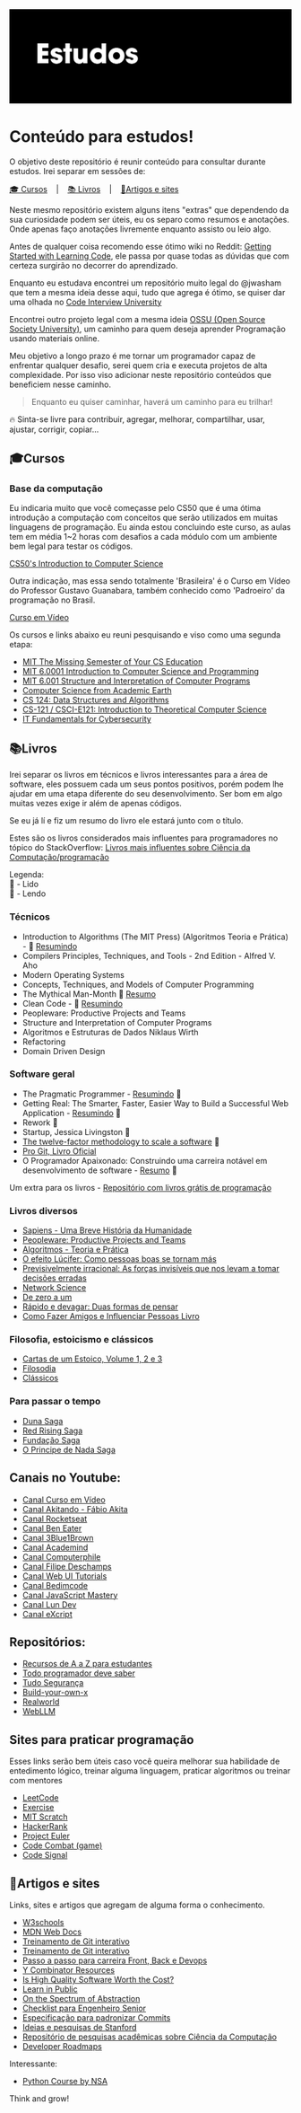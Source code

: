 <img alt="Header" src="header-ulysses.png" />

# Conteúdo para estudos!

O objetivo deste repositório é reunir conteúdo para consultar durante estudos. Irei separar em sessões de:

<p>
  <a href="#cursos">🎓 Cursos</a>
  &nbsp;&nbsp;&nbsp;|&nbsp;&nbsp;&nbsp;
  <a href="#canais-youtube-e-repositorios">📚 Livros</a>
  &nbsp;&nbsp;&nbsp;|&nbsp;&nbsp;&nbsp;
  <a href="#artigos-e-sites">📝Artigos e sites</a>
</p>

Neste mesmo repositório existem alguns itens "extras" que dependendo da sua curiosidade podem ser úteis, eu os separo como resumos e anotações. Onde apenas faço anotações livremente enquanto assisto ou leio algo.

Antes de qualquer coisa recomendo esse ótimo wiki no Reddit:
[Getting Started with Learning Code](https://www.reddit.com/r/learnprogramming/wiki/faq#wiki_getting_started), ele passa por quase todas as dúvidas que com certeza surgirão no decorrer do aprendizado.

Enquanto eu estudava encontrei um repositório muito legal do @jwasham que tem a mesma ideia desse aqui, tudo que agrega é ótimo, se quiser dar uma olhada no [Code Interview University](https://github.com/jwasham/coding-interview-university)

Encontrei outro projeto legal com a mesma ideia [OSSU (Open Source Society University)](https://github.com/ossu/computer-science), um caminho para quem deseja aprender Programação usando materiais online.

Meu objetivo a longo prazo é me tornar um programador capaz de enfrentar qualquer desafio, serei quem cria e executa projetos de alta complexidade. Por isso viso adicionar neste repositório conteúdos que beneficiem nesse caminho.

> Enquanto eu quiser caminhar, haverá um caminho para eu trilhar!

🔥 Sinta-se livre para contribuir, agregar, melhorar, compartilhar, usar, ajustar, corrigir, copiar...

## 🎓Cursos

### Base da computação

Eu indicaria muito que você começasse pelo CS50 que é uma ótima introdução a computação com conceitos que serão utilizados em muitas linguagens de programação. Eu ainda estou concluindo este curso, as aulas tem em média 1~2 horas com desafios a cada módulo com um ambiente bem legal para testar os códigos.

[CS50's Introduction to Computer Science](https://www.edx.org/course/cs50s-introduction-computer-science-harvardx-cs50x)

Outra indicação, mas essa sendo totalmente 'Brasileira' é o Curso em Vídeo do Professor Gustavo Guanabara, também conhecido como 'Padroeiro' da programação no Brasil.

[Curso em Vídeo](https://www.cursoemvideo.com/)

Os cursos e links abaixo eu reuni pesquisando e viso como uma segunda etapa:

- [MIT The Missing Semester of Your CS Education](https://missing.csail.mit.edu/)
- [MIT 6.0001 Introduction to Computer Science and Programming](https://www.youtube.com/watch?v=nykOeWgQcHM&list=PLUl4u3cNGP63WbdFxL8giv4yhgdMGaZNA)
- [MIT 6.001 Structure and Interpretation of Computer Programs](https://www.youtube.com/watch?v=-J_xL4IGhJA&list=PLE18841CABEA24090)
- [Computer Science from Academic Earth](https://academicearth.org/computer-science/)
- [CS 124: Data Structures and Algorithms](http://matterhorn.dce.harvard.edu/engage/ui/index.html#/2020/02/21462)
- [CS-121 / CSCI-E121: Introduction to Theoretical Computer Science](https://cs121.boazbarak.org/schedule/)
- [IT Fundamentals for Cybersecurity](https://www.coursera.org/specializations/it-fundamentals-cybersecurity)

## 📚Livros

Irei separar os livros em técnicos e livros interessantes para a área de software, eles possuem cada um seus pontos positivos, porém podem lhe ajudar em uma etapa diferente do seu desenvolvimento. Ser bom em algo muitas vezes exige ir além de apenas códigos.

Se eu já lí e fiz um resumo do livro ele estará junto com o título.

Estes são os livros considerados mais influentes para programadores no tópico do StackOverflow:
[Livros mais influentes sobre Ciência da Computação/programação](https://github.com/cs-books/influential-cs-books)

Legenda:
<br>
📙 - Lido
<br>
📖 - Lendo

### Técnicos

- Introduction to Algorithms (The MIT Press) (Algoritmos Teoria e Prática) - 📖 [Resumindo](Resumos/livros/algoritmos-teoria-e-pratica/resumo.md)
- Compilers Principles, Techniques, and Tools - 2nd Edition - Alfred V. Aho
- Modern Operating Systems
- Concepts, Techniques, and Models of Computer Programming
- The Mythical Man-Month 📙 [Resumo](./resumos/livros/the-mythical-man-month/resumo.md)
- Clean Code - 📖 [Resumindo](./resumos/livros/clean-code/resumo.md)
- Peopleware: Productive Projects and Teams
- Structure and Interpretation of Computer Programs
- Algoritmos e Estruturas de Dados Niklaus Wirth
- Refactoring
- Domain Driven Design

### Software geral

- The Pragmatic Programmer - [Resumindo](./resumos/livros/the-pragmatic-programmer/resumo-the-pragmatic-programmer.md) 📙
- Getting Real: The Smarter, Faster, Easier Way to Build a Successful Web Application - [Resumindo](./resumos/livros/getting-real/resumo-getting-real.md) 📙
- Rework 📙
- Startup, Jessica Livingston 📙
- [The twelve-factor methodology to scale a software](https://12factor.net) 📙
- [Pro Git, Livro Oficial](https://git-scm.com/book/pt-br/v2)
- O Programador Apaixonado: Construindo uma carreira notável em desenvolvimento de software - [Resumo](./resumos/livros/programador-apaixonado/resumo-programador-apaixonado.md) 📙

Um extra para os livros - [Repositório com livros grátis de programação](https://github.com/EbookFoundation/free-programming-books)

### Livros diversos

- [Sapiens - Uma Breve História da Humanidade](https://www.amazon.com.br/dp/8525432180/?coliid=I9MSG8IEA89CZ&colid=1NG7QCFUSM0T4&psc=1&ref_=list_c_wl_lv_vv_lig_dp_it)
- [Peopleware: Productive Projects and Teams](https://www.amazon.com.br/dp/B00DY5A8X2/?coliid=I2K7J0GHA7AY9U&colid=1NG7QCFUSM0T4&psc=0&ref_=list_c_wl_lv_vv_lig_dp_it)
- [Algoritmos - Teoria e Prática](https://www.amazon.com.br/dp/8535236996/?coliid=IKV1FJ66QV4F2&colid=1NG7QCFUSM0T4&psc=0&ref_=list_c_wl_lv_vv_lig_dp_it)
- [O efeito Lúcifer: Como pessoas boas se tornam más](https://www.amazon.com.br/dp/8501082198/?coliid=IM5YGQPA51DCZ&colid=1NG7QCFUSM0T4&psc=1&ref_=list_c_wl_lv_vv_lig_dp_it)
- [Previsivelmente irracional: As forças invisíveis que nos levam a tomar decisões erradas](https://www.amazon.com.br/dp/B08FCPHS8J/?coliid=I1450GYFRCX69S&colid=1NG7QCFUSM0T4&psc=0&ref_=list_c_wl_lv_vv_lig_dp_it)
- [Network Science](https://www.amazon.com.br/dp/1107076269/?coliid=I1OCE2QKIBBCGD&colid=1NG7QCFUSM0T4&psc=0&ref_=list_c_wl_lv_vv_lig_dp_it)
- [De zero a um](https://www.amazon.com.br/dp/8539006200/?coliid=I2NDEK8Z00V63A&colid=3U9UZQ07YPCQ0&psc=1&ref_=list_c_wl_lv_vv_lig_dp_it)
- [Rápido e devagar: Duas formas de pensar](https://www.amazon.com.br/R%C3%A1pido-devagar-Daniel-Kahneman/dp/853900383X)
- [Como Fazer Amigos e Influenciar Pessoas Livro](https://www.amazon.com.br/Como-fazer-amigos-influenciar-pessoas/dp/8543108683)

### Filosofia, estoicismo e clássicos

- [Cartas de um Estoico, Volume 1, 2 e 3](https://www.amazon.com.br/gp/product/B09QH6QCVM?ref_=dbs_p_mng_rwt_ser_shvlr&storeType=ebooks)
- [Filosodia](https://www.infolivros.org/livros-pdf-gratis/filosofia/)
- [Clássicos](https://www.infolivros.org/autores/classicos/)

### Para passar o tempo

- [Duna Saga](https://www.amazon.com.br/Duna-Frank-Herbert/dp/857657313X)
- [Red Rising Saga](https://www.amazon.com.br/Red-Rising-Pierce-Brown/dp/034553980X)
- [Fundação Saga](https://www.amazon.com.br/Box-Funda%C3%A7%C3%A3o-Completa-Isaac-Asimov/dp/6586064910/ref=sr_1_1?adgrpid=111486306938&dib=eyJ2IjoiMSJ9.Zq7yxxFImqJmakX5RFVngytCgpyPZsVTRgrOTTuLYSCcI4PW9sHELUJN873MRt30nsN5fifAN5B9L8PVAPDrVGi0dPuK-m_jisDi--TFN5z1oo6j71U6WO-5eEbPrJWQH7fw_sZwZ8PO_2vZFOFpohZl-UStaARjMYMI_4rzZ0ejPtl-LggQ-wPq0cPsVCsXCfoufML3gPbFOUYqINRLL-p1h6CQR9rSh_9hSqHCeQ_J3eyGHZbzOZEn3mKZUbx4sOynER7HjYC8b1OccIHf-0Qs1OETJiHIBuWBOEKot7k.QDZ7Op2DVb--iJDGCzehpIgyLcUGw5JXKMT0CKi4yM4&dib_tag=se&hvadid=595940478656&hvdev=c&hvlocphy=9074195&hvnetw=g&hvqmt=e&hvrand=9410060953576777519&hvtargid=kwd-900290687708&hydadcr=21569_13354149&keywords=funda%C3%A7%C3%A3o+livros&qid=1721068462&sr=8-1&ufe=app_do%3Aamzn1.fos.fcd6d665-32ba-4479-9f21-b774e276a678)
- [O Principe de Nada Saga](https://www.amazon.com.br/Darkness-That-Comes-Before/dp/1590201183/ref=pd_sim_d_sccl_1_1/138-0416563-7016340?pd_rd_w=oljeM&content-id=amzn1.sym.8555f615-361b-42f7-96c4-206bb8a5174e&pf_rd_p=8555f615-361b-42f7-96c4-206bb8a5174e&pf_rd_r=9SE4V057352CCMD266PY&pd_rd_wg=LvHWm&pd_rd_r=f11c1dcf-5eb2-4026-9071-b35bdf656b6b&pd_rd_i=1590201183&psc=1)

## Canais no Youtube:

- [Canal Curso em Vídeo](https://www.youtube.com/c/CursoemV%C3%ADdeo)
- [Canal Akitando - Fábio Akita](https://www.youtube.com/user/AkitaOnRails)
- [Canal Rocketseat](https://www.youtube.com/channel/UCSfwM5u0Kce6Cce8_S72olg)
- [Canal Ben Eater](https://www.youtube.com/user/eaterbc)
- [Canal 3Blue1Brown](https://www.youtube.com/channel/UCYO_jab_esuFRV4b17AJtAw)
- [Canal Academind](https://www.youtube.com/channel/UCSJbGtTlrDami-tDGPUV9-w)
- [Canal Computerphile](https://www.youtube.com/user/Computerphile)
- [Canal Filipe Deschamps](https://www.youtube.com/channel/UCU5JicSrEM5A63jkJ2QvGYw)
- [Canal Web UI Tutorials](https://www.youtube.com/@webuitutorialsg)
- [Canal Bedimcode](https://www.youtube.com/@Bedimcode)
- [Canal JavaScript Mastery](https://www.youtube.com/@javascriptmastery)
- [Canal Lun Dev](https://www.youtube.com/@lundeveloper)
- [Canal eXcript](https://www.youtube.com/channel/UCRu4BNG9k_BRUu-aCYJsgHg)

## Repositórios:

- [Recursos de A a Z para estudantes](https://github.com/dipakkr/A-to-Z-Resources-for-Students?ref=hackernoon.com)
- [Todo programador deve saber](https://github.com/mtdvio/every-programmer-should-know?ref=hackernoon.com)
- [Tudo Segurança](https://github.com/sbilly/awesome-security?ref=hackernoon.com)
- [Build-your-own-x](https://github.com/codecrafters-io/build-your-own-x)
- [Realworld](https://github.com/gothinkster/realworld)
- [WebLLM](https://github.com/mlc-ai/web-llm)

## Sites para praticar programação

Esses links serão bem úteis caso você queira melhorar sua habilidade de entedimento lógico, treinar alguma linguagem, praticar algoritmos ou treinar com mentores

- [LeetCode](https://leetcode.com)
- [Exercise](https://exercism.io/)
- [MIT Scratch](https://scratch.mit.edu)
- [HackerRank](https://www.hackerrank.com)
- [Project Euler](https://projecteuler.net/)
- [Code Combat (game)](https://br.codecombat.com/)
- [Code Signal](https://codesignal.com/)

## 📝Artigos e sites

Links, sites e artigos que agregam de alguma forma o conhecimento.

- [W3schools](https://www.w3schools.com/)
- [MDN Web Docs](https://developer.mozilla.org/pt-BR/)
- [Treinamento de Git interativo](https://learngitbranching.js.org/)
- [Treinamento de Git interativo](https://learngitbranching.js.org/)
- [Passo a passo para carreira Front, Back e Devops](https://roadmap.sh/)
- [Y Combinator Resources](https://www.ycombinator.com/resources/)
- [Is High Quality Software Worth the Cost?](https://martinfowler.com/articles/is-quality-worth-cost.html)
- [Learn in Public](https://www.swyx.io/writing/learn-in-public/)
- [On the Spectrum of Abstraction](https://gist.github.com/markerikson/02d5846040a1bf4a02147990df3c3599)
- [Checklist para Engenheiro Senior](https://littleblah.com/post/2019-09-01-senior-engineer-checklist/)
- [Especificação para padronizar Commits](https://www.conventionalcommits.org/pt-br/v1.0.0-beta.4/)
- [Ideias e pesquisas de Stanford](https://ecorner.stanford.edu)
- [Repositório de pesquisas acadêmicas sobre Ciência da Computação](https://arxiv.org/corr)
- [Developer Roadmaps](https://roadmap.sh/)

Interessante:

- [Python Course by NSA](https://nsa.sfo2.digitaloceanspaces.com/comp3321.pdf)

Think and grow!
